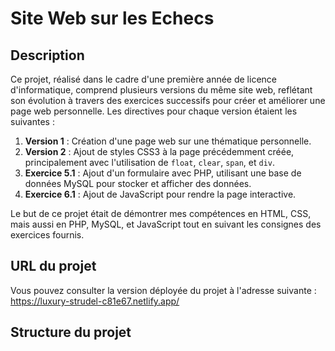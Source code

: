# Site Web sur les Echecs

## Description

Ce projet, réalisé dans le cadre d'une première année de licence d'informatique, comprend plusieurs versions du même site web, reflétant son évolution à travers des exercices successifs pour créer et améliorer une page web personnelle. Les directives pour chaque version étaient les suivantes :

1. **Version 1** : Création d'une page web sur une thématique personnelle.
2. **Version 2** : Ajout de styles CSS3 à la page précédemment créée, principalement avec l'utilisation de `float`, `clear`, `span`, et `div`.
3. **Exercice 5.1** : Ajout d'un formulaire avec PHP, utilisant une base de données MySQL pour stocker et afficher des données.
4. **Exercice 6.1** : Ajout de JavaScript pour rendre la page interactive.

Le but de ce projet était de démontrer mes compétences en HTML, CSS, mais aussi en PHP, MySQL, et JavaScript tout en suivant les consignes des exercices fournis.

## URL du projet

Vous pouvez consulter la version déployée du projet à l'adresse suivante :  
https://luxury-strudel-c81e67.netlify.app/

## Structure du projet
